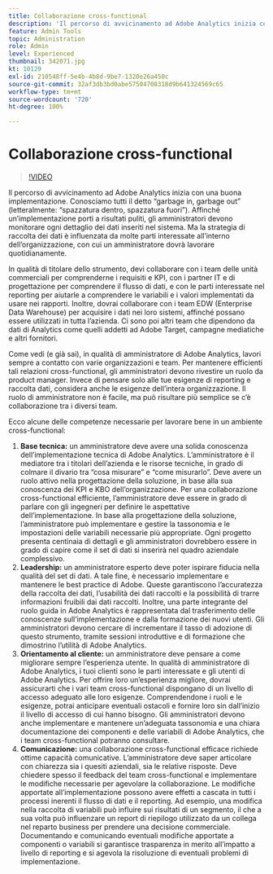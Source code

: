 ```yaml
---
title: Collaborazione cross-functional
description: 'Il percorso di avvicinamento ad Adobe Analytics inizia con una buona implementazione. Conosciamo tutti il detto “garbage in, garbage out” (letteralmente: “spazzatura dentro, spazzatura fuori”). Affinché un’implementazione porti a risultati puliti, gli amministratori devono monitorare ogni dettaglio dei dati inseriti nel sistema. Ma la strategia di raccolta dei dati è influenzata da molte parti interessate all’interno dell’organizzazione, con cui un amministratore dovrà lavorare quotidianamente.'
feature: Admin Tools
topic: Administration
role: Admin
level: Experienced
thumbnail: 342071.jpg
kt: 10129
exl-id: 210548ff-5e4b-4b8d-9be7-1320e26a450c
source-git-commit: 32af3db3bd0abe57504708318d9b641324569c65
workflow-type: tm+mt
source-wordcount: '720'
ht-degree: 100%

---
```


# Collaborazione cross-functional

>[!VIDEO](https://video.tv.adobe.com/v/345453/?quality=12&learn=on&captions=ita)

Il percorso di avvicinamento ad Adobe Analytics inizia con una buona implementazione. Conosciamo tutti il detto “garbage in, garbage out” (letteralmente: “spazzatura dentro, spazzatura fuori”). Affinché un’implementazione porti a risultati puliti, gli amministratori devono monitorare ogni dettaglio dei dati inseriti nel sistema. Ma la strategia di raccolta dei dati è influenzata da molte parti interessate all’interno dell’organizzazione, con cui un amministratore dovrà lavorare quotidianamente.

In qualità di titolare dello strumento, devi collaborare con i team delle unità commerciali per comprenderne i requisiti e KPI, con i partner IT e di progettazione per comprendere il flusso di dati, e con le parti interessate nel reporting per aiutarle a comprendere le variabili e i valori implementati da usare nei rapporti. Inoltre, dovrai collaborare con i team EDW (Enterprise Data Warehouse) per acquisire i dati nei loro sistemi, affinché possano essere utilizzati in tutta l’azienda. Ci sono poi altri team che dipendono da dati di Analytics come quelli addetti ad Adobe Target, campagne mediatiche e altri fornitori.

Come vedi (e già sai), in qualità di amministratore di Adobe Analytics, lavori sempre a contatto con varie organizzazioni e team. Per mantenere efficienti tali relazioni cross-functional, gli amministratori devono rivestire un ruolo da product manager. Invece di pensare solo alle tue esigenze di reporting e raccolta dati, considera anche le esigenze dell’intera organizzazione. Il ruolo di amministratore non è facile, ma può risultare più semplice se c’è collaborazione tra i diversi team.

Ecco alcune delle competenze necessarie per lavorare bene in un ambiente cross-functional:

1. **Base tecnica:** un amministratore deve avere una solida conoscenza dell’implementazione tecnica di Adobe Analytics. L’amministratore è il mediatore tra i titolari dell’azienda e le risorse tecniche, in grado di colmare il divario tra “cosa misurare” e “come misurarlo”. Deve avere un ruolo attivo nella progettazione della soluzione, in base alla sua conoscenza dei KPI e KBO dell’organizzazione. Per una collaborazione cross-functional efficiente, l’amministratore deve essere in grado di parlare con gli ingegneri per definire le aspettative dell’implementazione. In base alla progettazione della soluzione, l’amministratore può implementare e gestire la tassonomia e le impostazioni delle variabili necessarie più appropriate. Ogni progetto presenta centinaia di dettagli e gli amministratori dovrebbero essere in grado di capire come il set di dati si inserirà nel quadro aziendale complessivo.
1. **Leadership:** un amministratore esperto deve poter ispirare fiducia nella qualità del set di dati. A tale fine, è necessario implementare e mantenere le best practice di Adobe. Queste garantiscono l’accuratezza della raccolta dei dati, l’usabilità dei dati raccolti e la possibilità di trarre informazioni fruibili dai dati raccolti. Inoltre, una parte integrante del ruolo guida in Adobe Analytics è rappresentata dal trasferimento delle conoscenze sull’implementazione e dalla formazione dei nuovi utenti. Gli amministratori devono cercare di incrementare il tasso di adozione di questo strumento, tramite sessioni introduttive e di formazione che dimostrino l’utilità di Adobe Analytics.
1. **Orientamento al cliente:** un amministratore deve pensare a come migliorare sempre l’esperienza utente. In qualità di amministratore di Adobe Analytics, i tuoi clienti sono le parti interessate e gli utenti di Adobe Analytics. Per offrire loro un’esperienza migliore, dovrai assicurarti che i vari team cross-functional dispongano di un livello di accesso adeguato alle loro esigenze.  Comprendendone i ruoli e le esigenze, potrai anticipare eventuali ostacoli e fornire loro sin dall’inizio il livello di accesso di cui hanno bisogno. Gli amministratori devono anche implementare e mantenere un’adeguata tassonomia e una chiara documentazione dei componenti e delle variabili di Adobe Analytics, che i team cross-functional potranno consultare.
1. **Comunicazione:** una collaborazione cross-functional efficace richiede ottime capacità comunicative. L’amministratore deve saper articolare con chiarezza sia i quesiti aziendali, sia le relative risposte. Deve chiedere spesso il feedback del team cross-functional e implementare le modifiche necessarie per agevolare la collaborazione. Le modifiche apportate all’implementazione possono avere effetti a cascata in tutti i processi inerenti il flusso di dati e il reporting. Ad esempio, una modifica nella raccolta di variabili può influire sui risultati di un segmento, il che a sua volta può influenzare un report di riepilogo utilizzato da un collega nel reparto business per prendere una decisione commerciale. Documentando e comunicando eventuali modifiche apportate a componenti o variabili si garantisce trasparenza in merito all’impatto a livello di reporting e si agevola la risoluzione di eventuali problemi di implementazione.

